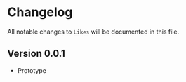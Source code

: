 # Changelog

All notable changes to `Likes` will be documented in this file.

## Version 0.0.1

- Prototype
